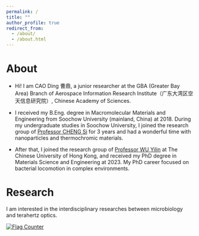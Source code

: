 ```yaml
---
permalink: /
title: ""
author_profile: true
redirect_from: 
  - /about/
  - /about.html
---
```



About
======
* Hi! I am CAO Ding 曹鼎, a junior researcher at the GBA (Greater Bay Area) Branch of Aerospace Information Research Institute（广东大湾区空天信息研究院）, Chinese Academy of Sciences.  

* I received my B.Eng. degree in Macromolecular Materials and Engineering from Soochow University (mainland, China) at 2018. During my undergraduate studies in Soochow University, I joined the research group of [Professor CHENG Si](https://textile.suda.edu.cn/bf/3c/c6547a376636/page.htm) for 3 years and had a wonderful time with nanoparticles and thermochromic materials.  

* After that, I joined the research group of [Professor WU Yilin](https://www.phy.cuhk.edu.hk/ylwu/index.html) at The Chinese University of Hong Kong, and received my PhD degree in Materials Science and Engineering at 2023. My PhD career focused on bacterial locomotion in complex environments. 

 

Research
======
I am interested in the interdisciplinary researches between microbiology and terahertz optics.

<a href="https://info.flagcounter.com/eIGo"><img src="https://s01.flagcounter.com/count/eIGo/bg_FFFFFF/txt_000000/border_CCCCCC/columns_1/maxflags_6/viewers_3/labels_0/pageviews_1/flags_0/percent_0/" alt="Flag Counter" border="0"></a>
